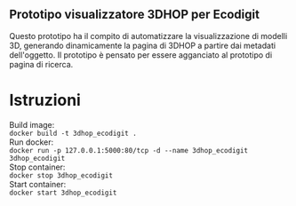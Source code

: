 ## Prototipo visualizzatore 3DHOP per Ecodigit
Questo prototipo ha il compito di automatizzare la visualizzazione di modelli 3D, generando dinamicamente la pagina di 3DHOP a partire dai metadati dell'oggetto. Il prototipo è pensato per essere agganciato al prototipo di pagina di ricerca.

# Istruzioni
Build image:  
`docker build -t 3dhop_ecodigit .`  
Run docker:  
`docker run -p 127.0.0.1:5000:80/tcp -d --name 3dhop_ecodigit 3dhop_ecodigit`  
Stop container:  
`docker stop 3dhop_ecodigit`  
Start container:  
`docker start 3dhop_ecodigit`
